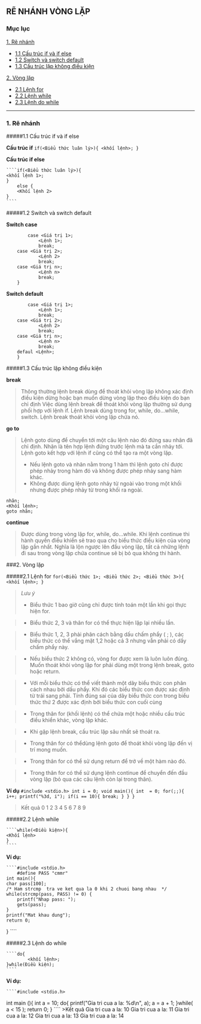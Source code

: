 ## **RẼ NHÁNH VÒNG LẶP**

### Mục lục

[1. Rẽ nhánh](#1)

* [1.1 Cấu trúc if và if else](#11)
* [1.2 Switch và switch default](#12)
* [1.3 Cấu trúc lặp không điều kiện](#13)

[2. Vòng lặp](#2)

* [2.1 Lệnh for](#21)
* [2.2 Lệnh while](#22)
* [2.3 Lệnh do while](#23)

---

<a name="1"></a>
### 1. Rẽ nhánh

<a name="11"></a>
#####1.1 Cấu trúc if và if else

**Cấu trúc if**
	 ````if(<Biểu thức luân lý>){
	 <khối lệnh>;
	 }
	 ````
	
**Cấu trúc if else**

	````if(<Biểu thức luân lý>){
	<khối lệnh 1>;
	}
		else {
		<Khối lệnh 2>
	}
	````

<a name="12"></a>
#####1.2 Switch và switch default

**Switch case**

````switch(<Biểu thức>){
		case <Giá trị 1>;
			<Lệnh 1>;
			break;
	case <Giá trị 2>;
			<Lệnh 2>
			break;
	case <Giá trị n>;
			<Lệnh n>
			break;
	}
````

**Switch default**

````switch(<Biểu thức>){
		case <Giá trị 1>;
			<Lệnh 1>;
			break;
	case <Giá trị 2>;
			<Lệnh 2>
			break;
	case <Giá trị n>;
			<Lệnh n>
			break;
	defaul <Lệnh>;
	}
````

<a name="13"></a>
#####1.3 Cấu trúc lặp không điều kiện

 **break**
 > Thông thường lệnh break dùng để thoát khỏi vòng lặp không xác định điều kiện dừng hoặc bạn muốn dừng vòng lặp theo điều kiện do bạn chỉ định Việc dùng lệnh break để thoát khỏi vòng lặp thường sử dụng phối hợp với lệnh if. Lệnh break dùng trong for, while, do…while, switch. Lệnh break thoát khỏi vòng lặp chứa nó.

**go to**

> Lệnh goto dùng để chuyển tới một câu lệnh nào đó đứng sau nhãn đã chỉ định. Nhãn là tên hợp lệnh đứng trước lệnh mà ta cần nhảy tới. Lệnh goto kết hợp với lệnh if cũng có thể tạo ra một vòng lặp.
>- Nếu lệnh goto và nhãn nằm trong 1 hàm thì lệnh goto chỉ được phép nhảy trong hàm đó và không được phép nhảy sang hàm khác.
>- Không được dùng lệnh goto nhảy từ ngoài vào trong một khối nhưng được phép nhảy từ trong khối ra ngoài.

```
nhãn;
<Khối lệnh>;
goto nhãn;
```

**continue**
>Được dùng trong vòng lặp for, while, do…while. Khi lệnh continue thi hành quyền điều khiển sẽ trao qua cho biểu thức điều kiện của vòng lặp gần nhất. Nghĩa là lộn ngược lên đầu vòng lặp, tất cả những lệnh đi sau trong vòng lặp chứa continue sẽ bị bỏ qua không thi hành.

<a name="2"></a>
###2. Vòng lặp
 
<a name="21"></a>
#####2.1 Lệnh for
	````for(<Biểu thức 1>; <Biểu thức 2>; <Biểu thức 3>){
	<khối lệnh>;
	}
	````

>*Lưu ý*
>- Biểu thức 1 bao giờ cũng chỉ được tính toán một lần khi gọi thực hiện for.
	
>- Biểu thức 2, 3 và thân for có thể thực hiện lặp lại nhiều lần.

>- Biểu thức 1, 2, 3 phải phân cách bằng dấu chấm phẩy ( ; ), các biểu thức có thể vắng mặt 1,2 hoặc cả 3 nhưng vẫn phải có dấy chấm phẩy này.

>- Nếu biểu thức 2 không có, vòng for được xem là luôn luôn đúng. Muốn thoát khỏi vòng lặp for phải dùng một trong lệnh break, goto hoặc return.

>- Với mỗi biểu thức có thể viết thành một dãy biểu thức con phân cách nhau bởi dấu phẩy. Khi đó các biểu thức con được xác định từ trái sang phải. Tính đúng sai của dãy biểu thức con trong biểu thức thứ 2 được xác định bởi biểu thức con cuối cùng

>- Trong thân for (khối lệnh) có thể chứa một hoặc nhiều cấu trúc điều khiển khác, vòng lặp khác.

>- Khi gặp lệnh break, cấu trúc lặp sâu nhất sẽ thoát ra.

>- Trong thân for có thểdùng lệnh goto để thoát khỏi vòng lặp đến vị trí mong muốn.
	
>- Trong thân for có thể sử dụng return để trở về một hàm nào đó.

>- Trong thân for có thể sử dụng lệnh continue để chuyển đến đầu vòng lặp (bỏ qua các câu lệnh còn lại trong thân).
 
**Ví dụ**
	```` #include <stdio.h>
	int i = 0;
	void main(){
	int  = 0;
	for(;;){
	i++;
	printf("%3d, i");
	if(i == 10){
	break;
	}
	}
	}
	````
> Kết quả
	0 1 2 3 4 5 6 7 8 9


<a name="22"></a>
#####2.2 Lệnh while

	````while(<Điều kiện>){
	<Khối lệnh>
	}
	````

**Ví dụ:**

	````#include <stdio.h>
		#define PASS "cmmr" 
	int main(){
    char pass[100];
    /* Ham strcmp  tra ve ket qua la 0 khi 2 chuoi bang nhau  */
    while(strcmp(pass, PASS) != 0) { 
        printf("Nhap pass: ");
        gets(pass);
    }
    printf("Mat khau dung");
    return 0;
}
	````
	
<a name="23"></a>
#####2.3 Lệnh do while

	````do{
			<khối lệnh>;
	}while(Điều kiện);
	````

**Ví dụ:**

	````#include <stdio.h>
int main (){
   int a = 10;
   do{
       printf("Gia tri cua a la: %d\n", a);
       a = a + 1;
   }while( a < 15 );
   return 0;
}
	````
	>Kết quả
	Gia tri cua a la: 10
	Gia tri cua a la: 11
	Gia tri cua a la: 12
	Gia tri cua a la: 13
	Gia tri cua a la: 14
	
